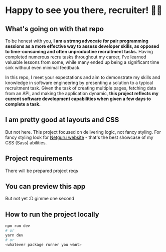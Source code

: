 
#  Happy to see you there, recruiter! 👋🏻

## What's going on with that repo
To be honest with you, **I am a strong advocate for pair programming sessions as a more effective way to assess developer skills, as opposed to time-consuming and often unproductive recruitment tasks.** Having completed numerous recru tasks throughout my career, I've learned valuable lessons from some, while many ended up being a significant time sink without even minimal feedback.  
  
In this repo, I meet your expectations and aim to demonstrate my skills and knowledge in software engineering by presenting a solution to a typical recruitment task. Given the task of creating multiple pages, fetching data from an API, and making the application dynamic, **this project reflects my current software development capabilities when given a few days to complete a task.**

## I am pretty good at layouts and CSS
But not here. This project focused on delivering logic, not fancy styling. For fancy styling look for [Netguru website](https://www.netguru.com/) - that's the best showcase of my CSS (Sass) abilities. 


## Project requirements
There will be prepared project reqs

## You can preview this app
But not yet :D gimme one second 

## How to run the project locally
```bash
npm run dev
# or
yarn dev
# or
<whatever package runner you want>
```
